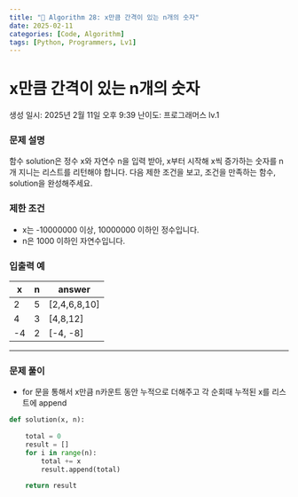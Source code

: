 ```yaml
---
title: "🧠 Algorithm 28: x만큼 간격이 있는 n개의 숫자"
date: 2025-02-11
categories: [Code, Algorithm]
tags: [Python, Programmers, Lv1]
---
```


# x만큼 간격이 있는 n개의 숫자

생성 일시: 2025년 2월 11일 오후 9:39
난이도: 프로그래머스 lv.1

### **문제 설명**

함수 solution은 정수 x와 자연수 n을 입력 받아, x부터 시작해 x씩 증가하는 숫자를 n개 지니는 리스트를 리턴해야 합니다. 다음 제한 조건을 보고, 조건을 만족하는 함수, solution을 완성해주세요.

### **제한 조건**

- x는 -10000000 이상, 10000000 이하인 정수입니다.
- n은 1000 이하인 자연수입니다.

### **입출력 예**

| x | n | answer |
| --- | --- | --- |
| 2 | 5 | [2,4,6,8,10] |
| 4 | 3 | [4,8,12] |
| -4 | 2 | [-4, -8] |

---

### 문제 풀이

- for 문을 통해서 x만큼 n카운트 동안 누적으로 더해주고 각 순회때 누적된 x를 리스트에 append

```python
def solution(x, n):
    
    total = 0
    result = []
    for i in range(n):
        total += x
        result.append(total)

    return result
```